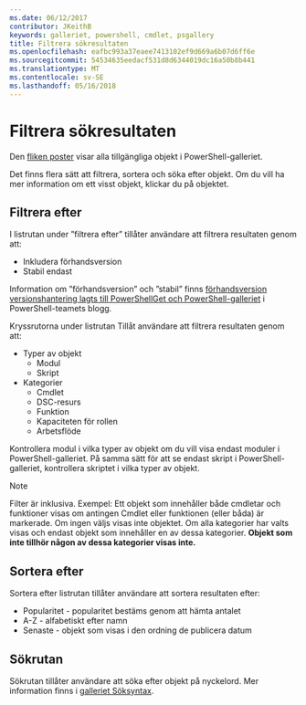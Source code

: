 ```yaml
---
ms.date: 06/12/2017
contributor: JKeithB
keywords: galleriet, powershell, cmdlet, psgallery
title: Filtrera sökresultaten
ms.openlocfilehash: eafbc993a37eaee7413102ef9d669a6b07d6ff6e
ms.sourcegitcommit: 54534635eedacf531d8d6344019dc16a50b8b441
ms.translationtype: MT
ms.contentlocale: sv-SE
ms.lasthandoff: 05/16/2018
---
```

# <a name="filtering-search-results"></a>Filtrera sökresultaten

Den [fliken poster](https://www.powershellgallery.com/items) visar alla tillgängliga objekt i PowerShell-galleriet.

Det finns flera sätt att filtrera, sortera och söka efter objekt.
Om du vill ha mer information om ett visst objekt, klickar du på objektet.

## <a name="filter-by"></a>Filtrera efter

I listrutan under ”filtrera efter” tillåter användare att filtrera resultaten genom att:
- Inkludera förhandsversion
- Stabil endast

Information om ”förhandsversion” och ”stabil” finns [förhandsversion versionshantering lagts till PowerShellGet och PowerShell-galleriet](https://blogs.msdn.microsoft.com/powershell/2017/12/05/prerelease-versioning-added-to-powershellget-and-powershell-gallery/) i PowerShell-teamets blogg.

Kryssrutorna under listrutan Tillåt användare att filtrera resultaten genom att:
- Typer av objekt
  - Modul
  - Skript
- Kategorier
  - Cmdlet
  - DSC-resurs
  - Funktion
  - Kapaciteten för rollen
  - Arbetsflöde

Kontrollera modul i vilka typer av objekt om du vill visa endast moduler i PowerShell-galleriet.
På samma sätt för att se endast skript i PowerShell-galleriet, kontrollera skriptet i vilka typer av objekt.

> [!NOTE]
> Filter är inklusiva.
> Exempel: Ett objekt som innehåller både cmdletar och funktioner visas om antingen Cmdlet eller funktionen (eller båda) är markerade.
> Om ingen väljs visas inte objektet.
> Om alla kategorier har valts visas och endast objekt som innehåller en av dessa kategorier.
> **Objekt som inte tillhör någon av dessa kategorier visas inte.**

## <a name="sort-by"></a>Sortera efter

Sortera efter listrutan tillåter användare att sortera resultaten efter:
- Popularitet - popularitet bestäms genom att hämta antalet
- A-Z - alfabetiskt efter namn
- Senaste - objekt som visas i den ordning de publicera datum

## <a name="search-box"></a>Sökrutan

Sökrutan tillåter användare att söka efter objekt på nyckelord.
Mer information finns i [galleriet Söksyntax](search-syntax.md).
